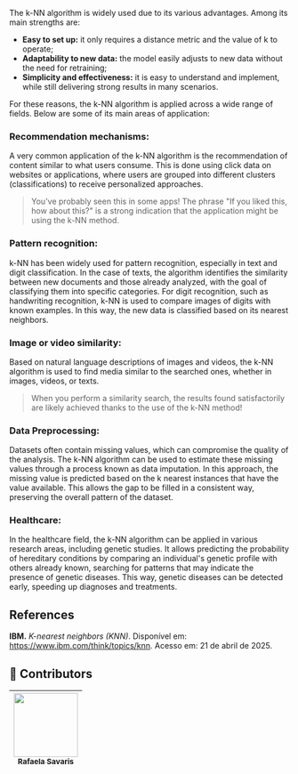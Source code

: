 The k-NN algorithm is widely used due to its various advantages. Among its main strengths are:

* **Easy to set up:** it only requires a distance metric and the value of k to operate;
* **Adaptability to new data:** the model easily adjusts to new data without the need for retraining;
* **Simplicity and effectiveness:** it is easy to understand and implement, while still delivering strong results in many scenarios.


For these reasons, the k-NN algorithm is applied across a wide range of fields. Below are some of its main areas of application:

### Recommendation mechanisms:
A very common application of the k-NN algorithm is the recommendation of content similar to what users consume. This is done using click data on websites or applications, where users are grouped into different clusters (classifications) to receive personalized approaches.
> You've probably seen this in some apps! The phrase "If you liked this, how about this?" is a strong indication that the application might be using the k-NN method.

### Pattern recognition:
k-NN has been widely used for pattern recognition, especially in text and digit classification. In the case of texts, the algorithm identifies the similarity between new documents and those already analyzed, with the goal of classifying them into specific categories. For digit recognition, such as handwriting recognition, k-NN is used to compare images of digits with known examples. In this way, the new data is classified based on its nearest neighbors.

### Image or video similarity:
Based on natural language descriptions of images and videos, the k-NN algorithm is used to find media similar to the searched ones, whether in images, videos, or texts.
> When you perform a similarity search, the results found satisfactorily are likely achieved thanks to the use of the k-NN method!

### Data Preprocessing:
Datasets often contain missing values, which can compromise the quality of the analysis. The k-NN algorithm can be used to estimate these missing values through a process known as data imputation. In this approach, the missing value is predicted based on the k nearest instances that have the value available. This allows the gap to be filled in a consistent way, preserving the overall pattern of the dataset.

### Healthcare:
In the healthcare field, the k-NN algorithm can be applied in various research areas, including genetic studies. It allows predicting the probability of hereditary conditions by comparing an individual's genetic profile with others already known, searching for patterns that may indicate the presence of genetic diseases. This way, genetic diseases can be detected early, speeding up diagnoses and treatments.

## References
**IBM.** _K-nearest neighbors (KNN)_. Disponível em: https://www.ibm.com/think/topics/knn. Acesso em: 21 de abril de 2025.

## 👾 **Contributors**  
| [<img loading="lazy" src="https://avatars.githubusercontent.com/u/178849007?v=4" width=115><br><sub>Rafaela Savaris</sub>](https://github.com/rafasavaris) |
| :---: |